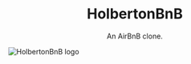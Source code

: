 <h1 align="center">HolbertonBnB</h1>
<p align="center">An AirBnB clone.</p>

<p>
  <img src="https://github.com/bdbaraban/AirBnB_clone_v2/blob/master/assets/hbnb_logo.png"
	    alt="HolbertonBnB logo">
</p>

